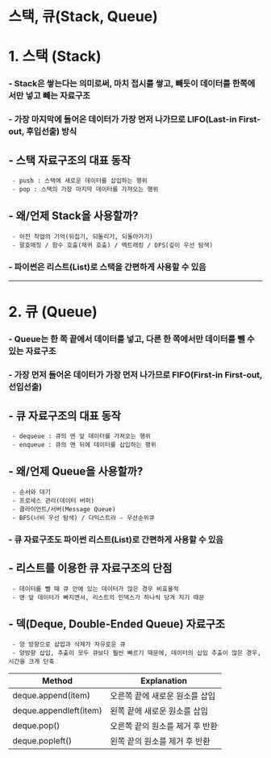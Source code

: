# 스택, 큐(Stack, Queue)

# 1. 스택 (Stack)

### - Stack은 쌓는다는 의미로써, 마치 접시를 쌓고, 빼듯이 **데이터를 한쪽에서만 넣고 빼는 자료구조**
### - 가장 마지막에 들어온 데이터가 가장 먼저 나가므로 **LIFO(Last-in First-out, 후입선출)** 방식

## - 스택 자료구조의 대표 동작
     - push : 스택에 새로운 데이터를 삽입하는 행위
     - pop : 스택의 가장 마지막 데이터를 가져오는 행위   

## - 왜/언제 Stack을 사용할까?
     - 이전 작업의 기억(뒤집기, 되돌리기, 되돌아가기)
     - 괄호매칭 / 함수 호출(재귀 호출) / 백트래킹 / DFS(깊이 우선 탐색)

### - 파이썬은 리스트(List)로 스택을 간편하게 사용할 수 있음

---

# 2. 큐 (Queue)

### - Queue는 **한 쪽 끝에서 데이터를 넣고, 다른 한 쪽에서만 데이터를 뺄 수 있는 자료구조**
### - 가장 먼저 들어온 데이터가 가장 먼저 나가므로 **FIFO(First-in First-out, 선입선출)**

## - 큐 자료구조의 대표 동작
     - dequeue : 큐의 맨 앞 데이터를 가져오는 행위
     - enqueue : 큐의 맨 뒤에 데이터를 삽입하는 행위

## - 왜/언제 Queue을 사용할까?
     - 순서와 대기
     - 프로세스 관리(데이터 버퍼)
     - 클라이언트/서버(Message Queue)
     - BFS(너비 우선 탐색) / 다익스트라 - 우선순위큐

### - 큐 자료구조도 파이썬 리스트(List)로 간편하게 사용할 수 있음

## - 리스트를 이용한 큐 자료구조의 단점
     - 데이터를 뺄 때 큐 안에 있는 데이터가 많은 경우 비효율적
     - 맨 앞 데이터가 빠지면서, 리스트의 인덱스가 하나씩 당겨 지기 때문
## - 덱(Deque, Double-Ended Queue) 자료구조
     - 양 방향으로 삽입과 삭제가 자유로운 큐
     - 양방향 삽입, 추출이 모두 큐보다 훨씬 빠르기 때문에, 데이터의 삽입 추출이 많은 경우, 시간을 크게 단축

|Method|Explanation|
|-------------|-----------|
|deque.append(item)|오른쪽 끝에 새로운 원소를 삽입|
|deque.appendleft(item)|왼쪽 끝에 새로운 원소를 삽입|
|deque.pop()|오른쪽 끝의 원소를 제거 후 반환|
|deque.popleft()|왼쪽 끝의 원소를 제거 후 반환|
